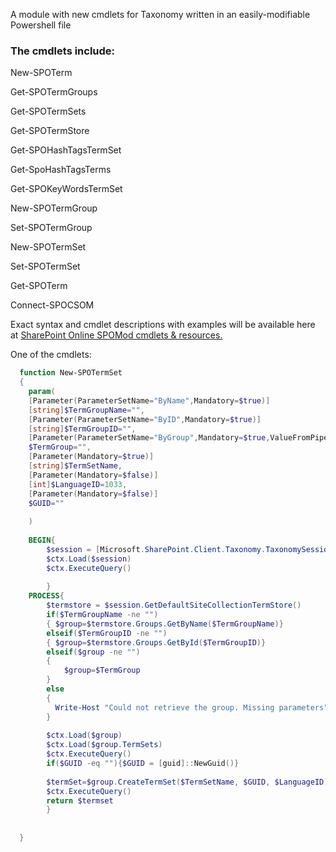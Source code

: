 A module with new cmdlets for Taxonomy written in an easily-modifiable Powershell file

 

 ### The cmdlets include:

 New-SPOTerm

 Get-SPOTermGroups

 Get-SPOTermSets

 Get-SPOTermStore

 Get-SPOHashTagsTermSet

 Get-SpoHashTagsTerms

 Get-SPOKeyWordsTermSet

 New-SPOTermGroup

 Set-SPOTermGroup

 New-SPOTermSet

 Set-SPOTermSet

 Get-SPOTerm

 Connect-SPOCSOM

 

Exact syntax and cmdlet descriptions with examples will be available here at [SharePoint Online SPOMod cmdlets & resources.](https://social.technet.microsoft.com/wiki/contents/articles/32334.sharepoint-online-spomod-cmdlets-resources.aspx)

One of the cmdlets:

 

```PowerShell
  function New-SPOTermSet 
  { 
    param( 
    [Parameter(ParameterSetName="ByName",Mandatory=$true)] 
    [string]$TermGroupName="", 
    [Parameter(ParameterSetName="ByID",Mandatory=$true)] 
    [string]$TermGroupID="", 
    [Parameter(ParameterSetName="ByGroup",Mandatory=$true,ValueFromPipeline=$true)] 
    $TermGroup="", 
    [Parameter(Mandatory=$true)] 
    [string]$TermSetName, 
    [Parameter(Mandatory=$false)] 
    [int]$LanguageID=1033, 
    [Parameter(Mandatory=$false)] 
    $GUID="" 
     
    ) 
 
    BEGIN{ 
        $session = [Microsoft.SharePoint.Client.Taxonomy.TaxonomySession]::GetTaxonomySession($ctx) 
        $ctx.Load($session) 
        $ctx.ExecuteQuery() 
         
        } 
    PROCESS{ 
        $termstore = $session.GetDefaultSiteCollectionTermStore() 
        if($TermGroupName -ne "") 
        { $group=$termstore.Groups.GetByName($TermGroupName)} 
        elseif($TermGroupID -ne "") 
        { $group=$termstore.Groups.GetById($TermGroupID)} 
        elseif($group -ne "") 
        {  
            $group=$TermGroup 
        } 
        else 
        { 
          Write-Host "Could not retrieve the group. Missing parameters" 
        } 
         
        $ctx.Load($group) 
        $ctx.Load($group.TermSets) 
        $ctx.ExecuteQuery() 
        if($GUID -eq ""){$GUID = [guid]::NewGuid()} 
         
        $termSet=$group.CreateTermSet($TermSetName, $GUID, $LanguageID) 
        $ctx.ExecuteQuery() 
        return $termset 
        } 
         
 
  }
 ```
